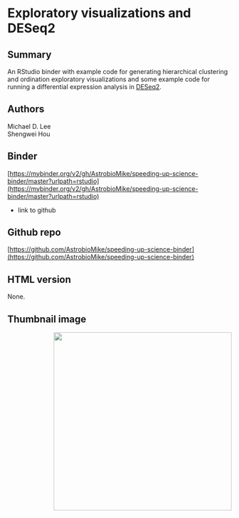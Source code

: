 #  Exploratory visualizations and DESeq2

## Summary
An RStudio binder with example code for generating hierarchical clustering and ordination exploratory visualizations and some example code for running a differential expression analysis in [DESeq2](https://bioconductor.org/packages/release/bioc/html/DESeq2.html). 

## Authors
Michael D. Lee  
Shengwei Hou

## Binder
[https://mybinder.org/v2/gh/AstrobioMike/speeding-up-science-binder/master?urlpath=rstudio](https://mybinder.org/v2/gh/AstrobioMike/speeding-up-science-binder/master?urlpath=rstudio)
- link to github

## Github repo
[https://github.com/AstrobioMike/speeding-up-science-binder](https://github.com/AstrobioMike/speeding-up-science-binder)

## HTML version
None.

## Thumbnail image
<img align="right" width="400" src="https://github.com/AstrobioMike/AstrobioMike.github.io/blob/master/images/GToTree-logo-1200px.png">

